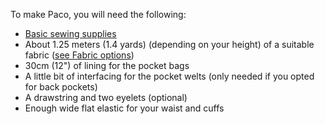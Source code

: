 To make Paco, you will need the following:

-   [Basic sewing supplies](/docs/sewing/basic-sewing-supplies)
-   About 1.25 meters (1.4 yards) (depending on your height) of a suitable fabric ([see Fabric options](/docs/patterns/paco/fabric))
-   30cm (12") of lining for the pocket bags
-   A little bit of interfacing for the pocket welts (only needed if you opted for back pockets)
-   A drawstring and two eyelets (optional)
-   Enough wide flat elastic for your waist and cuffs
